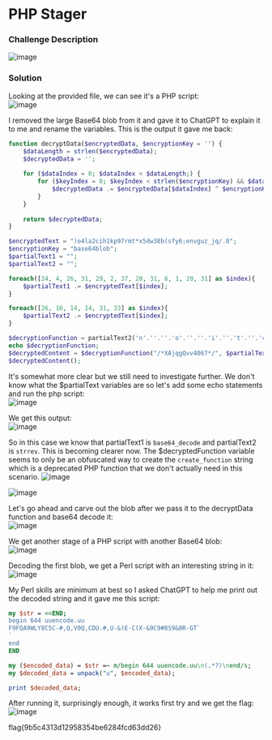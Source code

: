 # PHP Stager

### Challenge Description
![image](https://github.com/LazyTitan33/CTF-Writeups/assets/80063008/74bea647-5946-4b11-b0bb-7b5c985875e8)

### Solution
Looking at the provided file, we can see it's a PHP script:  
![image](https://github.com/LazyTitan33/CTF-Writeups/assets/80063008/666bea6d-d233-4f0c-a69a-853d02eff48e)

I removed the large Base64 blob from it and gave it to ChatGPT to explain it to me and rename the variables. This is the output it gave me back:

```php
function decryptData($encryptedData, $encryptionKey = '') {
    $dataLength = strlen($encryptedData);
    $decryptedData = '';
    
    for ($dataIndex = 0; $dataIndex < $dataLength;) {
        for ($keyIndex = 0; $keyIndex < strlen($encryptionKey) && $dataIndex < $dataLength; $keyIndex++, $dataIndex++) {
            $decryptedData .= $encryptedData[$dataIndex] ^ $encryptionKey[$keyIndex];
        }
    }
    
    return $decryptedData;
}

$encryptedText = ")o4la2cih1kp97rmt*x5dw38b(sfy6;envguz_jq/.0";
$encryptionKey = "base64blob";
$partialText1 = "";
$partialText2 = "";

foreach([24, 4, 26, 31, 29, 2, 37, 20, 31, 6, 1, 20, 31] as $index){
    $partialText1 .= $encryptedText[$index];
}

foreach([26, 16, 14, 14, 31, 33] as $index){
    $partialText2 .= $encryptedText[$index];
}

$decryptionFunction = partialText2('n'.''.''.'o'.''.''.'i'.''.'t'.''.'c'.''.'n'.''.'u'.'f'.''.''.''.''.'_'.''.''.''.'e'.''.'t'.''.'a'.''.'e'.''.''.''.''.'r'.''.''.''.''.'c');
echo $decryptionFunction;
$decryptedContent = $decryptionFunction("/*XAjqgQvv4067*/", $partialText1(decryptData($partialText1($encryptionKey), "tVEwfwrN302")));
$decryptedContent();
```

It's somewhat more clear but we still need to investigate further. We don't know what the $partialText variables are so let's add some echo statements and run the php script:  
![image](https://github.com/LazyTitan33/CTF-Writeups/assets/80063008/9b25def2-1ee3-4d32-b2fb-f9423758d80f)

We get this output:  
![image](https://github.com/LazyTitan33/CTF-Writeups/assets/80063008/c79ed42e-6a3a-4b6d-b277-4ea0317c6534)

So in this case we know that partialText1 is `base64_decode` and partialText2 is `strrev`. This is becoming clearer now. The $decryptedFunction variable seems to only be an obfuscated way to create the `create_function` string which is a deprecated PHP function that we don't actually need in this scenario.
![image](https://github.com/LazyTitan33/CTF-Writeups/assets/80063008/c2693fad-a1a7-427e-910a-03d58e6ef502)

![image](https://github.com/LazyTitan33/CTF-Writeups/assets/80063008/b22c940e-9a0c-4bb1-a590-ab3f249d163b)

Let's go ahead and carve out the blob after we pass it to the decryptData function and base64 decode it:  
![image](https://github.com/LazyTitan33/CTF-Writeups/assets/80063008/b2f4585e-1555-464e-b8f0-4fc05de8d12c)

We get another stage of a PHP script with another Base64 blob:  
![image](https://github.com/LazyTitan33/CTF-Writeups/assets/80063008/02542942-ed85-495f-81a7-611ef1eddc36)

Decoding the first blob, we get a Perl script with an interesting string in it:  
![image](https://github.com/LazyTitan33/CTF-Writeups/assets/80063008/6fd281d6-4264-49ff-a2c4-0ded0a87c361)

My Perl skills are minimum at best so I asked ChatGPT to help me print out the decoded string and it gave me this script:

```perl
my $str = <<END;
begin 644 uuencode.uu
F9FQA9WLY8C5C-#,Q,V0Q,CDU.#,U-&)E-C(X-&9C9#8S9&0R-GT`
`
end
END

my ($encoded_data) = $str =~ m/begin 644 uuencode.uu\n(.*?)\nend/s;
my $decoded_data = unpack("u", $encoded_data);

print $decoded_data;
```

After running it, surprisingly enough, it works first try and we get the flag:  
![image](https://github.com/LazyTitan33/CTF-Writeups/assets/80063008/8bfa298e-22ce-4ef4-81c3-3779203d9f18)

flag{9b5c4313d12958354be6284fcd63dd26}
